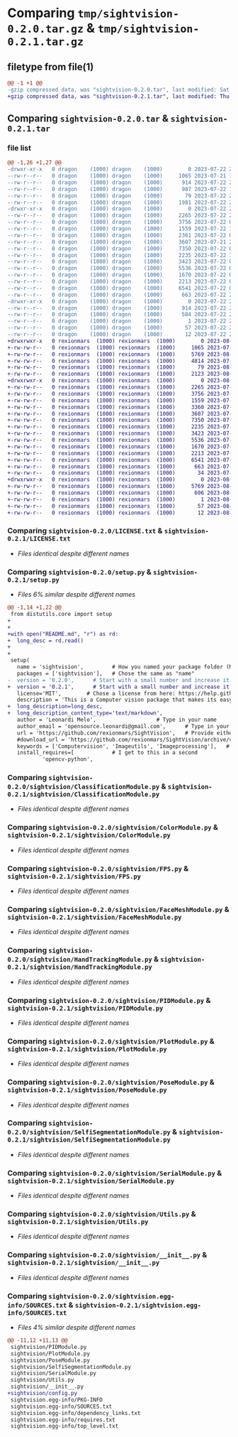 # Comparing `tmp/sightvision-0.2.0.tar.gz` & `tmp/sightvision-0.2.1.tar.gz`

## filetype from file(1)

```diff
@@ -1 +1 @@
-gzip compressed data, was "sightvision-0.2.0.tar", last modified: Sat Jul 22 21:37:14 2023, max compression
+gzip compressed data, was "sightvision-0.2.1.tar", last modified: Thu Aug  3 16:48:40 2023, max compression
```

## Comparing `sightvision-0.2.0.tar` & `sightvision-0.2.1.tar`

### file list

```diff
@@ -1,26 +1,27 @@
-drwxr-xr-x   0 dragon    (1000) dragon    (1000)        0 2023-07-22 21:37:14.630082 sightvision-0.2.0/
--rw-r--r--   0 dragon    (1000) dragon    (1000)     1065 2023-07-21 19:53:53.000000 sightvision-0.2.0/LICENSE.txt
--rw-r--r--   0 dragon    (1000) dragon    (1000)      914 2023-07-22 21:37:14.633415 sightvision-0.2.0/PKG-INFO
--rw-r--r--   0 dragon    (1000) dragon    (1000)      987 2023-07-22 15:23:42.000000 sightvision-0.2.0/README.md
--rw-r--r--   0 dragon    (1000) dragon    (1000)       79 2023-07-22 21:37:14.633415 sightvision-0.2.0/setup.cfg
--rw-r--r--   0 dragon    (1000) dragon    (1000)     1981 2023-07-22 21:37:09.000000 sightvision-0.2.0/setup.py
-drwxr-xr-x   0 dragon    (1000) dragon    (1000)        0 2023-07-22 21:37:14.630082 sightvision-0.2.0/sightvision/
--rw-r--r--   0 dragon    (1000) dragon    (1000)     2265 2023-07-22 21:28:26.000000 sightvision-0.2.0/sightvision/ClassificationModule.py
--rw-r--r--   0 dragon    (1000) dragon    (1000)     3756 2023-07-22 02:24:49.000000 sightvision-0.2.0/sightvision/ColorModule.py
--rw-r--r--   0 dragon    (1000) dragon    (1000)     1559 2023-07-22 15:47:17.000000 sightvision-0.2.0/sightvision/FPS.py
--rw-r--r--   0 dragon    (1000) dragon    (1000)     2361 2023-07-22 02:20:18.000000 sightvision-0.2.0/sightvision/FaceDetectionModule.py
--rw-r--r--   0 dragon    (1000) dragon    (1000)     3607 2023-07-21 23:32:34.000000 sightvision-0.2.0/sightvision/FaceMeshModule.py
--rw-r--r--   0 dragon    (1000) dragon    (1000)     7350 2023-07-22 02:19:49.000000 sightvision-0.2.0/sightvision/HandTrackingModule.py
--rw-r--r--   0 dragon    (1000) dragon    (1000)     2235 2023-07-22 16:03:23.000000 sightvision-0.2.0/sightvision/PIDModule.py
--rw-r--r--   0 dragon    (1000) dragon    (1000)     3423 2023-07-22 02:22:52.000000 sightvision-0.2.0/sightvision/PlotModule.py
--rw-r--r--   0 dragon    (1000) dragon    (1000)     5536 2023-07-22 02:22:27.000000 sightvision-0.2.0/sightvision/PoseModule.py
--rw-r--r--   0 dragon    (1000) dragon    (1000)     1670 2023-07-22 02:21:53.000000 sightvision-0.2.0/sightvision/SelfiSegmentationModule.py
--rw-r--r--   0 dragon    (1000) dragon    (1000)     2213 2023-07-22 02:21:28.000000 sightvision-0.2.0/sightvision/SerialModule.py
--rw-r--r--   0 dragon    (1000) dragon    (1000)     6541 2023-07-22 02:20:48.000000 sightvision-0.2.0/sightvision/Utils.py
--rw-r--r--   0 dragon    (1000) dragon    (1000)      663 2023-07-22 21:31:02.000000 sightvision-0.2.0/sightvision/__init__.py
-drwxr-xr-x   0 dragon    (1000) dragon    (1000)        0 2023-07-22 21:37:14.630082 sightvision-0.2.0/sightvision.egg-info/
--rw-r--r--   0 dragon    (1000) dragon    (1000)      914 2023-07-22 21:37:14.000000 sightvision-0.2.0/sightvision.egg-info/PKG-INFO
--rw-r--r--   0 dragon    (1000) dragon    (1000)      584 2023-07-22 21:37:14.000000 sightvision-0.2.0/sightvision.egg-info/SOURCES.txt
--rw-r--r--   0 dragon    (1000) dragon    (1000)        1 2023-07-22 21:37:14.000000 sightvision-0.2.0/sightvision.egg-info/dependency_links.txt
--rw-r--r--   0 dragon    (1000) dragon    (1000)       57 2023-07-22 21:37:14.000000 sightvision-0.2.0/sightvision.egg-info/requires.txt
--rw-r--r--   0 dragon    (1000) dragon    (1000)       12 2023-07-22 21:37:14.000000 sightvision-0.2.0/sightvision.egg-info/top_level.txt
+drwxrwxr-x   0 rexionmars  (1000) rexionmars  (1000)        0 2023-08-03 16:48:40.770466 sightvision-0.2.1/
+-rw-rw-r--   0 rexionmars  (1000) rexionmars  (1000)     1065 2023-07-21 15:53:52.000000 sightvision-0.2.1/LICENSE.txt
+-rw-rw-r--   0 rexionmars  (1000) rexionmars  (1000)     5769 2023-08-03 16:48:40.770466 sightvision-0.2.1/PKG-INFO
+-rw-rw-r--   0 rexionmars  (1000) rexionmars  (1000)     4814 2023-07-25 01:46:28.000000 sightvision-0.2.1/README.md
+-rw-rw-r--   0 rexionmars  (1000) rexionmars  (1000)       79 2023-08-03 16:48:40.770466 sightvision-0.2.1/setup.cfg
+-rw-rw-r--   0 rexionmars  (1000) rexionmars  (1000)     2123 2023-08-03 16:48:35.000000 sightvision-0.2.1/setup.py
+drwxrwxr-x   0 rexionmars  (1000) rexionmars  (1000)        0 2023-08-03 16:48:40.766466 sightvision-0.2.1/sightvision/
+-rw-rw-r--   0 rexionmars  (1000) rexionmars  (1000)     2265 2023-07-22 17:28:26.000000 sightvision-0.2.1/sightvision/ClassificationModule.py
+-rw-rw-r--   0 rexionmars  (1000) rexionmars  (1000)     3756 2023-07-21 22:24:48.000000 sightvision-0.2.1/sightvision/ColorModule.py
+-rw-rw-r--   0 rexionmars  (1000) rexionmars  (1000)     1559 2023-07-22 11:47:16.000000 sightvision-0.2.1/sightvision/FPS.py
+-rw-rw-r--   0 rexionmars  (1000) rexionmars  (1000)     3360 2023-07-31 22:14:02.000000 sightvision-0.2.1/sightvision/FaceDetectionModule.py
+-rw-rw-r--   0 rexionmars  (1000) rexionmars  (1000)     3607 2023-07-21 19:32:34.000000 sightvision-0.2.1/sightvision/FaceMeshModule.py
+-rw-rw-r--   0 rexionmars  (1000) rexionmars  (1000)     7350 2023-07-21 22:19:48.000000 sightvision-0.2.1/sightvision/HandTrackingModule.py
+-rw-rw-r--   0 rexionmars  (1000) rexionmars  (1000)     2235 2023-07-22 12:03:22.000000 sightvision-0.2.1/sightvision/PIDModule.py
+-rw-rw-r--   0 rexionmars  (1000) rexionmars  (1000)     3423 2023-07-21 22:22:52.000000 sightvision-0.2.1/sightvision/PlotModule.py
+-rw-rw-r--   0 rexionmars  (1000) rexionmars  (1000)     5536 2023-07-21 22:22:26.000000 sightvision-0.2.1/sightvision/PoseModule.py
+-rw-rw-r--   0 rexionmars  (1000) rexionmars  (1000)     1670 2023-07-21 22:21:52.000000 sightvision-0.2.1/sightvision/SelfiSegmentationModule.py
+-rw-rw-r--   0 rexionmars  (1000) rexionmars  (1000)     2213 2023-07-21 22:21:28.000000 sightvision-0.2.1/sightvision/SerialModule.py
+-rw-rw-r--   0 rexionmars  (1000) rexionmars  (1000)     6541 2023-07-21 22:20:48.000000 sightvision-0.2.1/sightvision/Utils.py
+-rw-rw-r--   0 rexionmars  (1000) rexionmars  (1000)      663 2023-07-22 17:31:02.000000 sightvision-0.2.1/sightvision/__init__.py
+-rw-rw-r--   0 rexionmars  (1000) rexionmars  (1000)       34 2023-07-28 23:19:22.000000 sightvision-0.2.1/sightvision/config.py
+drwxrwxr-x   0 rexionmars  (1000) rexionmars  (1000)        0 2023-08-03 16:48:40.766466 sightvision-0.2.1/sightvision.egg-info/
+-rw-rw-r--   0 rexionmars  (1000) rexionmars  (1000)     5769 2023-08-03 16:48:40.000000 sightvision-0.2.1/sightvision.egg-info/PKG-INFO
+-rw-rw-r--   0 rexionmars  (1000) rexionmars  (1000)      606 2023-08-03 16:48:40.000000 sightvision-0.2.1/sightvision.egg-info/SOURCES.txt
+-rw-rw-r--   0 rexionmars  (1000) rexionmars  (1000)        1 2023-08-03 16:48:40.000000 sightvision-0.2.1/sightvision.egg-info/dependency_links.txt
+-rw-rw-r--   0 rexionmars  (1000) rexionmars  (1000)       57 2023-08-03 16:48:40.000000 sightvision-0.2.1/sightvision.egg-info/requires.txt
+-rw-rw-r--   0 rexionmars  (1000) rexionmars  (1000)       12 2023-08-03 16:48:40.000000 sightvision-0.2.1/sightvision.egg-info/top_level.txt
```

### Comparing `sightvision-0.2.0/LICENSE.txt` & `sightvision-0.2.1/LICENSE.txt`

 * *Files identical despite different names*

### Comparing `sightvision-0.2.0/setup.py` & `sightvision-0.2.1/setup.py`

 * *Files 6% similar despite different names*

```diff
@@ -1,14 +1,22 @@
 from distutils.core import setup
+
+
+with open("README.md", "r") as rd:
+  long_desc = rd.read()
+
+
 setup(
   name = 'sightvision',         # How you named your package folder (MyLib)
   packages = ['sightvision'],   # Chose the same as "name"
-  version = '0.2.0',      # Start with a small number and increase it with every change you make
+  version = '0.2.1',      # Start with a small number and increase it with every change you make
   license='MIT',        # Chose a license from here: https://help.github.com/articles/licensing-a-repository
   description = 'This is a Computer vision package that makes its easy to run Image processing and AI functions.',   # Give a short description about your library
+  long_description=long_desc,
+  long_description_content_type='text/markdown',
   author = 'Leonardi Melo',                   # Type in your name
   author_email = 'opensource.leonardi@gmail.com',      # Type in your E-Mail
   url = 'https://github.com/rexionmars/SightVision',   # Provide either the link to your github or to your website
   #download_url = 'https://github.com/rexionmars/SightVision/archive/v_01.tar.gz',    # I explain this later on
   keywords = ['Computervision', 'Imageutils', 'Imageprocessing'],   # Keywords that define your package best
   install_requires=[            # I get to this in a second
           'opencv-python',
```

### Comparing `sightvision-0.2.0/sightvision/ClassificationModule.py` & `sightvision-0.2.1/sightvision/ClassificationModule.py`

 * *Files identical despite different names*

### Comparing `sightvision-0.2.0/sightvision/ColorModule.py` & `sightvision-0.2.1/sightvision/ColorModule.py`

 * *Files identical despite different names*

### Comparing `sightvision-0.2.0/sightvision/FPS.py` & `sightvision-0.2.1/sightvision/FPS.py`

 * *Files identical despite different names*

### Comparing `sightvision-0.2.0/sightvision/FaceMeshModule.py` & `sightvision-0.2.1/sightvision/FaceMeshModule.py`

 * *Files identical despite different names*

### Comparing `sightvision-0.2.0/sightvision/HandTrackingModule.py` & `sightvision-0.2.1/sightvision/HandTrackingModule.py`

 * *Files identical despite different names*

### Comparing `sightvision-0.2.0/sightvision/PIDModule.py` & `sightvision-0.2.1/sightvision/PIDModule.py`

 * *Files identical despite different names*

### Comparing `sightvision-0.2.0/sightvision/PlotModule.py` & `sightvision-0.2.1/sightvision/PlotModule.py`

 * *Files identical despite different names*

### Comparing `sightvision-0.2.0/sightvision/PoseModule.py` & `sightvision-0.2.1/sightvision/PoseModule.py`

 * *Files identical despite different names*

### Comparing `sightvision-0.2.0/sightvision/SelfiSegmentationModule.py` & `sightvision-0.2.1/sightvision/SelfiSegmentationModule.py`

 * *Files identical despite different names*

### Comparing `sightvision-0.2.0/sightvision/SerialModule.py` & `sightvision-0.2.1/sightvision/SerialModule.py`

 * *Files identical despite different names*

### Comparing `sightvision-0.2.0/sightvision/Utils.py` & `sightvision-0.2.1/sightvision/Utils.py`

 * *Files identical despite different names*

### Comparing `sightvision-0.2.0/sightvision/__init__.py` & `sightvision-0.2.1/sightvision/__init__.py`

 * *Files identical despite different names*

### Comparing `sightvision-0.2.0/sightvision.egg-info/SOURCES.txt` & `sightvision-0.2.1/sightvision.egg-info/SOURCES.txt`

 * *Files 4% similar despite different names*

```diff
@@ -11,12 +11,13 @@
 sightvision/PIDModule.py
 sightvision/PlotModule.py
 sightvision/PoseModule.py
 sightvision/SelfiSegmentationModule.py
 sightvision/SerialModule.py
 sightvision/Utils.py
 sightvision/__init__.py
+sightvision/config.py
 sightvision.egg-info/PKG-INFO
 sightvision.egg-info/SOURCES.txt
 sightvision.egg-info/dependency_links.txt
 sightvision.egg-info/requires.txt
 sightvision.egg-info/top_level.txt
```

